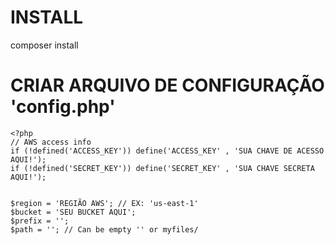 
# INSTALL
composer install

# CRIAR ARQUIVO DE CONFIGURAÇÃO 'config.php'

    <?php
    // AWS access info
    if (!defined('ACCESS_KEY')) define('ACCESS_KEY' , 'SUA CHAVE DE ACESSO AQUI!');
    if (!defined('SECRET_KEY')) define('SECRET_KEY' , 'SUA CHAVE SECRETA AQUI!');


    $region = 'REGIÃO AWS'; // EX: 'us-east-1'
    $bucket = 'SEU BUCKET AQUI';
    $prefix = '';
    $path = ''; // Can be empty '' or myfiles/




